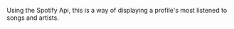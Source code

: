 Using the Spotify Api, this is a way of displaying a profile's most listened to songs and artists. 
